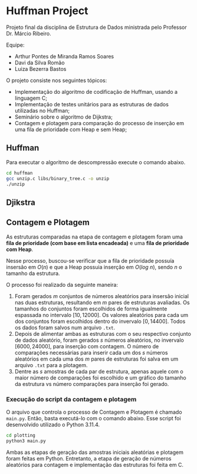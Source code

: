 # Huffman Project

Projeto final da disciplina de Estrutura de Dados ministrada pelo Professor Dr.
Márcio Ribeiro.

Equipe:

-   Arthur Pontes de Miranda Ramos Soares
-   Davi da Silva Romão
-   Luiza Bezerra Bastos

O projeto consiste nos seguintes tópicos:

-   Implementação do algoritmo de codificação de Huffman, usando a linguagem C;
-   Implementação de testes unitários para as estruturas de dados utilizadas no Huffman;
-   Seminário sobre o algoritmo de Dijkstra;
-   Contagem e plotagem para comparação do processo de inserção em uma fila de prioridade com Heap e sem Heap;

## Huffman

Para executar o algoritmo de descompressão execute o comando abaixo.

```bash
cd huffman
gcc unzip.c libs/binary_tree.c -o unzip
./unzip
```

## Djikstra

## Contagem e Plotagem

As estruturas comparadas na etapa de contagem e plotagem foram uma **fila de prioridade (com base em lista encadeada)** e uma **fila de prioridade com Heap**.

Nesse processo, buscou-se verificar que a fila de prioridade possuía insersão em $O(n)$ e que a Heap possuia inserção em $O(log \: n)$, sendo $n$ o tamanho da estrutura.

O processo foi realizado da seguinte maneira:

1. Foram gerados $m$ conjuntos de números aleatórios para insersão inicial nas duas estruturas, resultando em $m$ pares de estruturas avaliadas. Os tamanhos do conjuntos foram escolhidos de forma igualmente espassada no intervalo $[10, 12000]$. Os valores aleatórios para cada um dos conjuntos foram escolhidos dentro do invervalo $[0, 14400]$. Todos os dados foram salvos num arquivo `.txt`.
2. Depois de alimentar ambas as estruturas com o seu respectivo conjunto de dados aleatório, foram gerados $s$ números aleatórios, no invervalo $[6000, 24000]$, para inserção com contagem. O número de comparações necessárias para inserir cada um dos $s$ números aleatórios em cada uma dos $m$ pares de estruturas foi salva em um arquivo `.txt` para a plotagem.
3. Dentre as $s$ amostras de cada par de estrutura, apenas aquele com o maior número de comparações foi escolhido e um gráfico do tamanho da estrutura vs número comparações para inserção foi gerado.

### Execução do script da contagem e plotagem

O arquivo que controla o processo de Contagem e Plotagem é chamado `main.py`. Então, basta executá-lo com o comando abaixo. Esse script foi desenvolvido utilizado o Python 3.11.4.

```bash
cd plotting
python3 main.py
```

Ambas as etapas de geração das amostras iniciais aleatórias e plotagem foram feitas em Python. Entretanto, a etapa de geração de números aleatórios para contagem e implementação das estruturas foi feita em C.
